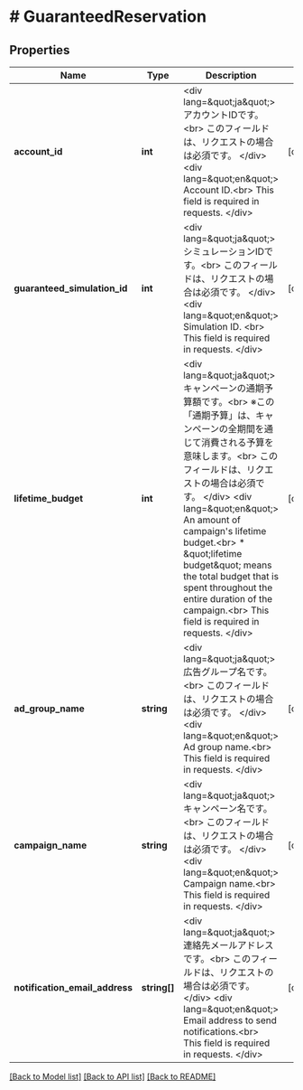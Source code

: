 # # GuaranteedReservation

## Properties

Name | Type | Description | Notes
------------ | ------------- | ------------- | -------------
**account_id** | **int** | &lt;div lang&#x3D;\&quot;ja\&quot;&gt; アカウントIDです。&lt;br&gt; このフィールドは、リクエストの場合は必須です。 &lt;/div&gt; &lt;div lang&#x3D;\&quot;en\&quot;&gt; Account ID.&lt;br&gt; This field is required in requests. &lt;/div&gt; | [optional]
**guaranteed_simulation_id** | **int** | &lt;div lang&#x3D;\&quot;ja\&quot;&gt; シミュレーションIDです。&lt;br&gt; このフィールドは、リクエストの場合は必須です。 &lt;/div&gt; &lt;div lang&#x3D;\&quot;en\&quot;&gt; Simulation ID. &lt;br&gt; This field is required in requests. &lt;/div&gt; | [optional]
**lifetime_budget** | **int** | &lt;div lang&#x3D;\&quot;ja\&quot;&gt; キャンペーンの通期予算額です。&lt;br&gt; ※この「通期予算」は、キャンペーンの全期間を通じて消費される予算を意味します。&lt;br&gt; このフィールドは、リクエストの場合は必須です。 &lt;/div&gt; &lt;div lang&#x3D;\&quot;en\&quot;&gt; An amount of campaign&#39;s lifetime budget.&lt;br&gt; * \&quot;lifetime budget\&quot; means the total budget that is spent throughout the entire duration of the campaign.&lt;br&gt; This field is required in requests. &lt;/div&gt; | [optional]
**ad_group_name** | **string** | &lt;div lang&#x3D;\&quot;ja\&quot;&gt; 広告グループ名です。&lt;br&gt; このフィールドは、リクエストの場合は必須です。 &lt;/div&gt; &lt;div lang&#x3D;\&quot;en\&quot;&gt; Ad group name.&lt;br&gt; This field is required in requests. &lt;/div&gt; | [optional]
**campaign_name** | **string** | &lt;div lang&#x3D;\&quot;ja\&quot;&gt; キャンペーン名です。&lt;br&gt; このフィールドは、リクエストの場合は必須です。 &lt;/div&gt; &lt;div lang&#x3D;\&quot;en\&quot;&gt; Campaign name.&lt;br&gt; This field is required in requests. &lt;/div&gt; | [optional]
**notification_email_address** | **string[]** | &lt;div lang&#x3D;\&quot;ja\&quot;&gt; 連絡先メールアドレスです。&lt;br&gt; このフィールドは、リクエストの場合は必須です。 &lt;/div&gt; &lt;div lang&#x3D;\&quot;en\&quot;&gt; Email address to send notifications.&lt;br&gt; This field is required in requests. &lt;/div&gt; | [optional]

[[Back to Model list]](../../README.md#models) [[Back to API list]](../../README.md#endpoints) [[Back to README]](../../README.md)
